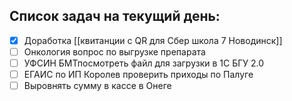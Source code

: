 ## Список задач на текущий день:
- [x] Доработка [[квитанции с QR для Сбер школа 7 Новодинск]]
- [ ] Онкология вопрос по выгрузке препарата
- [ ] УФСИН БМТпосмотреть файл для загрузки в 1С БГУ 2.0
- [ ] ЕГАИС по ИП Королев проверить приходы по Палуге
- [ ] Выровнять сумму в кассе в Онеге
